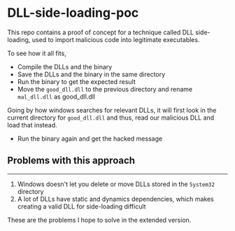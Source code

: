 # DLL-side-loading-poc
This repo contains a proof of concept for a technique called DLL side-loading, used to import malicious code into legitimate executables.

To see how it all fits,

- Compile the DLLs and the binary
- Save the DLLs and the binary in the same directory
- Run the binary to get the expected result
- Move the `good_dll.dll` to the previous directory and rename `mal_dll.dll` as good_dll.dll

Going by how windows searches for relevant DLLs, it will first look in the current directory for `good_dll.dll` and thus, read our malicious DLL and load that instead.

- Run the binary again and get the hacked message

## Problems with this approach
----------------------------
1. Windows doesn't let you delete or move DLLs stored in the `System32` directory
2. A lot of DLLs have static and dynamics dependencies, which makes creating a valid DLL for side-loading difficult

These are the problems I hope to solve in the extended version.
